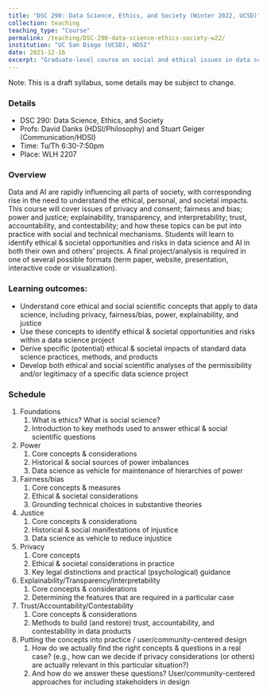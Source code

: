 ```yaml
---
title: "DSC 290: Data Science, Ethics, and Society (Winter 2022, UCSD)"
collection: teaching
teaching_type: "Course"
permalink: /teaching/DSC-290-data-science-ethics-society-w22/ 
institution: "UC San Diego (UCSD), HDSI"
date: 2021-12-16
excerpt: "Graduate-level course on social and ethical issues in data science"
---
```


Note: This is a draft syllabus, some details may be subject to change.

### Details
- DSC 290: Data Science, Ethics, and Society
- Profs: David Danks (HDSI/Philosophy) and Stuart Geiger (Communication/HDSI)
- Time: Tu/Th 6:30-7:50pm
- Place: WLH 2207

### Overview
Data and AI are rapidly influencing all parts of society, with corresponding rise in the need to understand the ethical, personal, and societal impacts. This course will cover issues of privacy and consent; fairness and bias; power and justice; explainability, transparency, and interpretability; trust, accountability, and contestability; and how these topics can be put into practice with social and technical mechanisms. Students will learn to identify ethical & societal opportunities and risks in data science and AI in both their own and others’ projects. A final project/analysis is required in one of several possible formats (term paper, website, presentation, interactive code or visualization).

### Learning outcomes:
- Understand core ethical and social scientific concepts that apply to data science, including privacy, fairness/bias, power, explainability, and justice
- Use these concepts to identify ethical & societal opportunities and risks within a data science project
- Derive specific (potential) ethical & societal impacts of standard data science practices, methods, and products
- Develop both ethical and social scientific analyses of the permissibility and/or legitimacy of a specific data science project 
 
### Schedule
 
1. Foundations
   1. What is ethics? What is social science?
   2.  Introduction to key methods used to answer ethical & social scientific questions
2. Power 
   1. Core concepts & considerations
   2.  Historical & social sources of power imbalances
   3.  Data science as vehicle for maintenance of hierarchies of power
3. Fairness/bias 
   1. Core concepts & measures
   2. Ethical & societal considerations
   3.  Grounding technical choices in substantive theories
4. Justice 
   1. Core concepts & considerations
   2.  Historical & social manifestations of injustice
   3.  Data science as vehicle to reduce injustice
5. Privacy 
   1. Core concepts
   2. Ethical & societal considerations in practice
   3.  Key legal distinctions and practical (psychological) guidance
6. Explainability/Transparency/Interpretability
   1. Core concepts & considerations
   2.  Determining the features that are required in a particular case
7. Trust/Accountability/Contestability 
   1. Core concepts & considerations
   2.  Methods to build (and restore) trust, accountability, and contestability in data products
8. Putting the concepts into practice / user/community-centered design
   1. How do we actually find the right concepts & questions in a real case? (e.g., how can we decide if privacy considerations (or others) are actually relevant in this particular situation?)
   2.  And how do we answer these questions? User/community-centered approaches for including stakeholders in design
